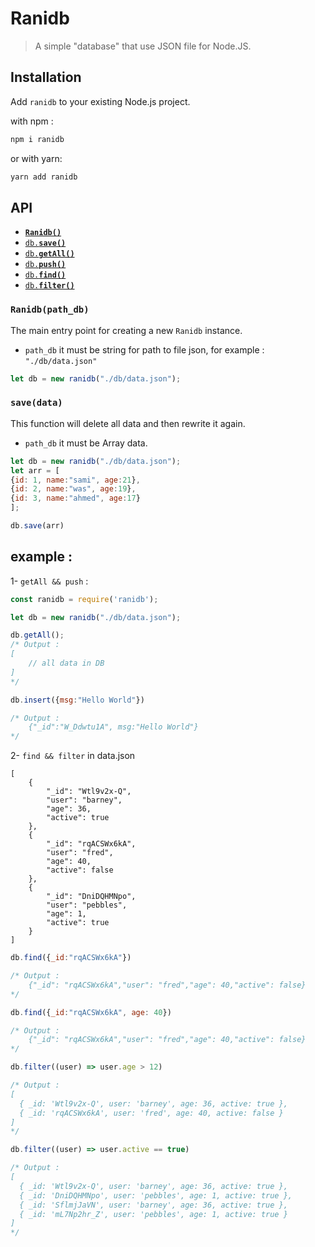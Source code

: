 # Ranidb

> A simple "database" that use JSON file for Node.JS.

## Installation
Add `ranidb` to your existing Node.js project.

with npm :
```bash
npm i ranidb
```
or with yarn:
```bash
yarn add ranidb
```
## API
- <a href="#core"><code><b>Ranidb()</b></code></a>
- <a href="#save"><code>db.<b>save()</b></code></a>
- <a href="#getAll"><code>db.<b>getAll()</b></code></a>
- <a href="#push"><code>db.<b>push()</b></code></a>
- <a href="#find"><code>db.<b>find()</b></code></a>
- <a href="#filter"><code>db.<b>filter()</b></code></a>

<a name="core"></a>

### `Ranidb(path_db)`
The main entry point for creating a new `Ranidb` instance.

- `path_db` it must be string for path to file json, for example : `"./db/data.json"`

```js
let db = new ranidb("./db/data.json");
```

<a name="save"></a>

### `save(data)`
This function will delete all data and then rewrite it again.

- `path_db` it must be Array data.

```js
let db = new ranidb("./db/data.json");
let arr = [
{id: 1, name:"sami", age:21},
{id: 2, name:"was", age:19},
{id: 3, name:"ahmed", age:17}
];

db.save(arr)
```

## example :

1- ``` getAll && push ``` :
```javascript
const ranidb = require('ranidb');

let db = new ranidb("./db/data.json");

db.getAll();
/* Output :
[
    // all data in DB
]
*/

db.insert({msg:"Hello World"})

/* Output :
    {"_id":"W_Ddwtu1A", msg:"Hello World"}
*/

```

2- ``` find && filter ```
in data.json

```
[
    {
        "_id": "Wtl9v2x-Q",
        "user": "barney",
        "age": 36,
        "active": true
    },
    {
        "_id": "rqACSWx6kA",
        "user": "fred",
        "age": 40,
        "active": false
    },
    {
        "_id": "DniDQHMNpo",
        "user": "pebbles",
        "age": 1,
        "active": true
    }
]
```

```javascript
db.find({_id:"rqACSWx6kA"})

/* Output :
    {"_id": "rqACSWx6kA","user": "fred","age": 40,"active": false}
*/

db.find({_id:"rqACSWx6kA", age: 40})

/* Output :
    {"_id": "rqACSWx6kA","user": "fred","age": 40,"active": false}
*/

db.filter((user) => user.age > 12)

/* Output :
[
  { _id: 'Wtl9v2x-Q', user: 'barney', age: 36, active: true },
  { _id: 'rqACSWx6kA', user: 'fred', age: 40, active: false }
]
*/

db.filter((user) => user.active == true)

/* Output :
[
  { _id: 'Wtl9v2x-Q', user: 'barney', age: 36, active: true },
  { _id: 'DniDQHMNpo', user: 'pebbles', age: 1, active: true },
  { _id: 'SflmjJaVN', user: 'barney', age: 36, active: true },
  { _id: 'mL7Np2hr_Z', user: 'pebbles', age: 1, active: true }
]
*/
```
